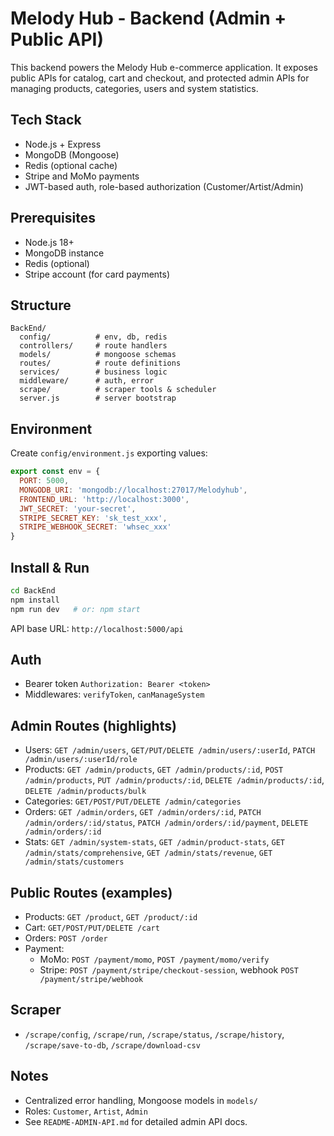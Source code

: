 # Melody Hub - Backend (Admin + Public API)

This backend powers the Melody Hub e-commerce application. It exposes public APIs for catalog, cart and checkout, and protected admin APIs for managing products, categories, users and system statistics.

## Tech Stack
- Node.js + Express
- MongoDB (Mongoose)
- Redis (optional cache)
- Stripe and MoMo payments
- JWT-based auth, role-based authorization (Customer/Artist/Admin)

## Prerequisites
- Node.js 18+
- MongoDB instance
- Redis (optional)
- Stripe account (for card payments)

## Structure
```
BackEnd/
  config/          # env, db, redis
  controllers/     # route handlers
  models/          # mongoose schemas
  routes/          # route definitions
  services/        # business logic
  middleware/      # auth, error
  scrape/          # scraper tools & scheduler
  server.js        # server bootstrap
```

## Environment
Create `config/environment.js` exporting values:
```js
export const env = {
  PORT: 5000,
  MONGODB_URI: 'mongodb://localhost:27017/Melodyhub',
  FRONTEND_URL: 'http://localhost:3000',
  JWT_SECRET: 'your-secret',
  STRIPE_SECRET_KEY: 'sk_test_xxx',
  STRIPE_WEBHOOK_SECRET: 'whsec_xxx'
}
```

## Install & Run
```bash
cd BackEnd
npm install
npm run dev   # or: npm start
```
API base URL: `http://localhost:5000/api`

## Auth
- Bearer token `Authorization: Bearer <token>`
- Middlewares: `verifyToken`, `canManageSystem`

## Admin Routes (highlights)
- Users: `GET /admin/users`, `GET/PUT/DELETE /admin/users/:userId`, `PATCH /admin/users/:userId/role`
- Products: `GET /admin/products`, `GET /admin/products/:id`, `POST /admin/products`, `PUT /admin/products/:id`, `DELETE /admin/products/:id`, `DELETE /admin/products/bulk`
- Categories: `GET/POST/PUT/DELETE /admin/categories`
- Orders: `GET /admin/orders`, `GET /admin/orders/:id`, `PATCH /admin/orders/:id/status`, `PATCH /admin/orders/:id/payment`, `DELETE /admin/orders/:id`
- Stats: `GET /admin/system-stats`, `GET /admin/product-stats`, `GET /admin/stats/comprehensive`, `GET /admin/stats/revenue`, `GET /admin/stats/customers`

## Public Routes (examples)
- Products: `GET /product`, `GET /product/:id`
- Cart: `GET/POST/PUT/DELETE /cart`
- Orders: `POST /order`
- Payment:
  - MoMo: `POST /payment/momo`, `POST /payment/momo/verify`
  - Stripe: `POST /payment/stripe/checkout-session`, webhook `POST /payment/stripe/webhook`

## Scraper
- `/scrape/config`, `/scrape/run`, `/scrape/status`, `/scrape/history`, `/scrape/save-to-db`, `/scrape/download-csv`

## Notes
- Centralized error handling, Mongoose models in `models/`
- Roles: `Customer`, `Artist`, `Admin`
- See `README-ADMIN-API.md` for detailed admin API docs.
